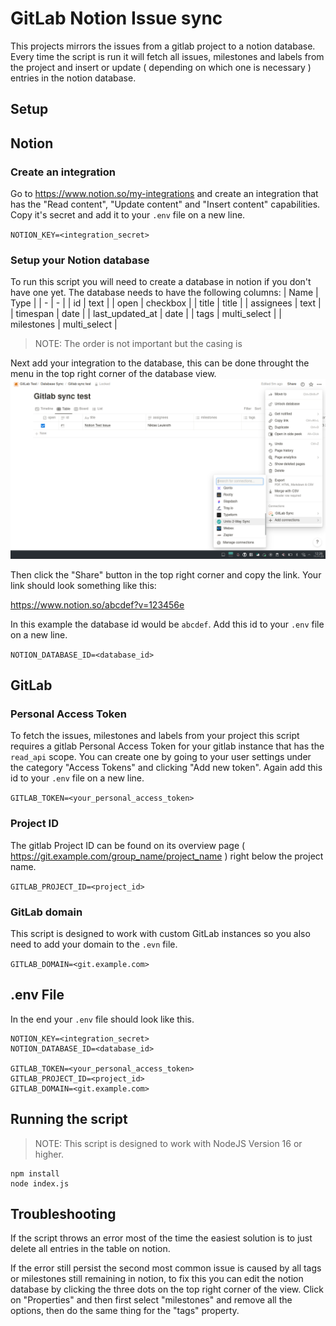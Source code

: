 # GitLab Notion Issue sync
This projects mirrors the issues from a gitlab project to a notion database. Every time the script is run it will fetch all issues, milestones and labels from the project and insert or update ( depending on which one is necessary ) entries in the notion database.

## Setup
## Notion 

### Create an integration
Go to https://www.notion.so/my-integrations and create an integration that has the "Read content", "Update content" and "Insert content" capabilities. Copy it's secret and add it to your `.env` file on a new line.

`NOTION_KEY=<integration_secret>`


### Setup your Notion database

To run this script you will need to create a database in notion if you don't have one yet. The database needs to have the following columns:
| Name | Type |
| - | - |
| id | text |
| open | checkbox |
| title | title |
| assignees | text |
| timespan | date | 
| last_updated_at | date |
| tags | multi_select |
| milestones | multi_select |

> NOTE: The order is not important but the casing is

Next add your integration to the database, this can be done throught the menu in the top right corner of the database view.
![Screenshot](./assets/Screenshot_20231111_122710.png)

Then click the "Share" button in the top right corner and copy the link. Your link should look something like this:

https://www.notion.so/abcdef?v=123456e

In this example the database id would be `abcdef`. Add this id to your `.env` file on a new line.

`NOTION_DATABASE_ID=<database_id>`


## GitLab

### Personal Access Token

To fetch the issues, milestones and labels from your project this script requires a gitlab Personal Access Token for your gitlab instance that has the `read_api` scope. You can create one by going to your user settings under the category "Access Tokens" and clicking "Add new token". Again add this id to your `.env` file on a new line.

`GITLAB_TOKEN=<your_personal_access_token>`

### Project ID

The gitlab Project ID can be found on its overview page ( https://git.example.com/group_name/project_name ) right below the project name.

`GITLAB_PROJECT_ID=<project_id>`

### GitLab domain

This script is designed to work with custom GitLab instances so you also need to add your domain to the `.evn` file.

`GITLAB_DOMAIN=<git.example.com>`


## .env File

In the end your `.env` file should look like this.
```env
NOTION_KEY=<integration_secret>
NOTION_DATABASE_ID=<database_id>

GITLAB_TOKEN=<your_personal_access_token>
GITLAB_PROJECT_ID=<project_id>
GITLAB_DOMAIN=<git.example.com>
```

## Running the script

> NOTE: This script is designed to work with NodeJS Version 16 or higher.
```
npm install
node index.js
```

## Troubleshooting
If the script throws an error most of the time the easiest solution is to just delete all entries in the table on notion. 

If the error still persist the second most common issue is caused by all tags or milestones still remaining in notion, to fix this you can edit the notion database by clicking the three dots on the top right corner of the view. Click on "Properties" and then first select "milestones" and remove all the options, then do the same thing for the "tags" property.